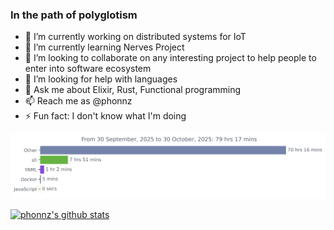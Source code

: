 ### In the path of polyglotism

- 🔭 I’m currently working on distributed systems for IoT
- 🌱 I’m currently learning Nerves Project
- 👯 I’m looking to collaborate on any interesting project to help people to enter into software ecosystem
- 🤔 I’m looking for help with languages
- 💬 Ask me about Elixir, Rust, Functional programming
- 📫 Reach me as @phonnz
- ⚡ Fun fact: I don't know what I'm doing

<img src="https://github.com/avinal/avinal/blob/master/images/stat.svg" alt="Avinal WakaTime Activity"/>

[![phonnz's github stats](https://github-readme-stats.vercel.app/api/top-langs?username=phonnz)](https://github.com/phonnz/github-readme-stats)
